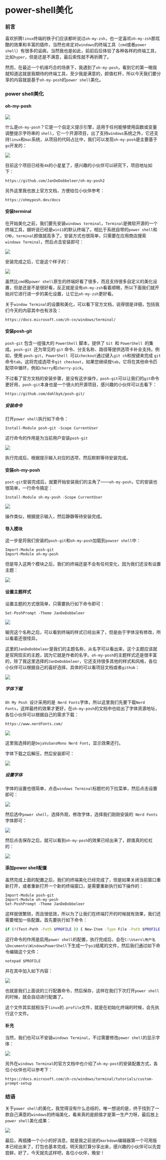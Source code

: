 # power-shell美化

### 前言

喜欢折腾`linux`终端的铁子们应该都听说过`oh-my-zsh`，也一定喜欢`oh-my-zsh`那炫酷的效果和丰富的插件，当然也肯定对`windows`的终端工具（`cmd`或者`power shell`）有很多的诟病，当然我也是如此，前前后后体验了各种各样的终端工具，比如`hyper`，但是还是不满意，最后索性就不再折腾了。

然而，在最近一个机缘巧合的场景下，我遇到了`oh-my-posh`，看到它的第一眼我就知道这就是我期待的终端工具，至少我是满意的，颜值杠杆，所以今天我们要分享的内容就是基于`oh-my-posh`的`power shell`美化。



### power shell美化

#### oh-my-posh

![](https://gitee.com/sysker/picBed/raw/master/blog/20220111223348.png)

什么是`oh-my-posh`？它是一个自定义提示引擎，适用于任何能够使用函数或变量调整提示字符串的 `shell`，它一个开源项目，出了支持`windows`系统之外，它还支持`linux`和`mac`系统，从项目的代码占比中，我们可以发现`oh-my-posh`是主要基于`go`开发的：

![](https://gitee.com/sysker/picBed/raw/master/blog/20220111225100.png)

目前这个项目已经有`4k`的小星星了，感兴趣的小伙伴可以研究下，项目地址如下：

```
https://github.com/JanDeDobbeleer/oh-my-posh2
```



另外这里我也放上官方文档，方便给位小伙伴参考：

```
https://ohmyposh.dev/docs
```



#### 安装terminal

在开始美化之前，我们要先安装`windows terminal`，`Terminal`是微软开源的一个终端工具，据听说已经是`win11`的默认终端了。相比于系统自带的`power shell`和`CMD`，`terminal`颜值就高多了。安装方式也很简单，只需要在应用商店搜索`windows Terminal`，然后点击安装即可：

![](https://gitee.com/sysker/picBed/raw/master/blog/20220111130257.png)

安装完成之后，它是这个样子的：

![](https://gitee.com/sysker/picBed/raw/master/blog/20220111224039.png)

虽然比`cmd`和`power shell`原生的终端好看了很多，而且支持很多自定义的美化设置，但是还是不是很好看，反正就是没有`oh-my-zsh`看着顺眼，所以下面我们就开始对它进行进一步的美化设置，让它比`oh-my-zsh`更好看。

关于`window Terminal`的设置和美化，可以看下官方文档，说得很是详细，包括我们今天的内容其中也有涉及：

```
https://docs.microsoft.com/zh-cn/windows/terminal/
```



#### 安装posh-git

`posh-git` 包含一组强大的 `PowerShell` 脚本，提供了 `Git `和 `PowerShell `的集成。`posh-git `还为常见的 `git` 命令、分支名称、路径等提供选项卡补全支持。例如，使用 `posh-git`，`PowerShell `可以`checkout`通过键入`git ch`和按键来完成 `git` 命令`tab`。这将完成选项卡`git checkout`，如果您继续按`tab`，它将在其他命令匹配项中循环，例如`cherry`和`cherry-pick`。

不过看了官方文档的安装步骤，是没有这步操作，`posh-git`可以让我们的`git`命令更好用，`posh-git`本身也是一个很火的开源项目，感兴趣的小伙伴可以去看下：

```
https://github.com/dahlbyk/posh-git/
```

##### 安装命令

打开`power shell`执行如下命令：

```
Install-Module posh-git -Scope CurrentUser
```

这行命令的作用是为当前用户安装`posh-git`

![](https://gitee.com/sysker/picBed/raw/master/blog/20220110233441.png)

执行完成后，根据提示输入对应的选项，然后默默等待安装完成。



#### 安装oh-my-posh

`post-git`安装完成后，就要开始安装我们的主角了——`oh-my-posh`，它的安装也很简单，一行命令搞定：

```
Install-Module oh-my-posh -Scope CurrentUser
```

![](https://gitee.com/sysker/picBed/raw/master/blog/20220110233652.png)

操作类似，根据提示输入，然后静静等待安装完成。



#### 导入模块

这一步是将我们安装的`posh-git`和`oh-my-posh`加载到`powser shell`中：

```
Import-Module posh-git
Import-Module oh-my-posh
```

但是导入这两个模块之后，我们的终端还是不会有任何变化，因为我们还没有设置主题：

![](https://gitee.com/sysker/picBed/raw/master/blog/20220110234517.png)



#### 设置主题样式

设置主题的方式很简单，只需要执行如下命令即可：

```
Set-PoshPrompt -Theme JanDeDobbeleer
```

![](https://gitee.com/sysker/picBed/raw/master/blog/20220110234621.png)

输完这个名称之后，可以看到终端的样式已经出来了，但是由于字体没有修改，所以看着还很怪异。

这里的`JanDeDobbeleer`是我们的主题名称，从名字可以看出来，这个主题应该就是官网现实的主题，因为它就是作者的名字。`oh-my-posh`的主题样式还是很丰富的，除了我这里选择的`JanDeDobbeleer`，它还支持很多其他的样式和风格，各位小伙伴可以根据自己的喜好选择，具体的可以看项目文档或者`github`：

![](https://gitee.com/sysker/picBed/raw/master/blog/20220111134434.png)



##### 字体下载

`Oh My Posh `设计采用的是` Nerd Fonts`字体，所以这里我们先要下载`Nerd Fonts`，这样最终的效果才更好，在`oh-my-posh`的文档中也给出了字体资源地址，各位小伙伴可以根据自己的需求下载：

```
https://www.nerdfonts.com/
```

![](https://gitee.com/sysker/picBed/raw/master/blog/20220111134143.png)

这里我选择的是`DejaVuSansMono Nerd Font`，显示效果还行。

字体下载之后解压，然后安装即可：

![](https://gitee.com/sysker/picBed/raw/master/blog/20220111231727.png)

##### 设置字体

字体的设置也很简单，点击`windows Terminal`标题栏的下拉菜单，然后点击设置即可：

![](https://gitee.com/sysker/picBed/raw/master/blog/20220111231822.png)

然后选中`power shell`，选择外观，修改字体，选择我们刚刚安装的` Nerd Fonts`字体即可：

![](https://gitee.com/sysker/picBed/raw/master/blog/20220111000002.png)

然后点击保存之后，就可以看到`oh-my-posh`的效果已经出来了，颜值真的杠杠的：

![](https://gitee.com/sysker/picBed/raw/master/blog/20220111000133.png)



#### 添加power shell配置

虽然完成上面的配置之后，我们的终端美化已经完成了，但是如果关闭当前窗口重新打开，或者重新打开一个新的终端窗口，是需要重新执行如下操作的：

```shell
Import-Module posh-git
Import-Module oh-my-posh
Set-PoshPrompt -Theme JanDeDobbeleer
```

这样就很繁琐，而且很低效，所以为了让我们在终端打开的时候就有效果，我们还需要增加一些配置。首先要执行如下命令：

```sh
if (!(Test-Path -Path $PROFILE )) { New-Item -Type File -Path $PROFILE -Force }
```

这行命令的作用是启用`power shell`的配置，执行完成后，会在`C:\Users\用户名\Documents\WindowsPowerShell`下生成一个`ps1`结尾的文件，然后我们通过如下命令编辑这个文件：

```
notepad $PROFILE
```

并在其中加入如下内容：

![](https://gitee.com/sysker/picBed/raw/master/blog/20220111133313.png)

也就是我们上面说的三行配置命令，然后保存，这样在我们下次打开`power shell`的时候，就会自动进行配置了。

这个文件其实就相当于`linux`的`.profile`文件，就是在初始化终端的时候，会先执行这个文件。



#### 补充

当然，我们也可以不安装`windows Terminal`，不过需要修改`power shell`的显示字体：

![](https://gitee.com/sysker/picBed/raw/master/blog/20220111232855.png)

另外在`windows Terminal`的官方文档中也介绍了`oh-my-post`的安装配置方式，各位小伙伴也可以参考下：

```
https://docs.microsoft.com/zh-cn/windows/terminal/tutorials/custom-prompt-setup
```



### 结语

关于`power shell`的美化，我觉得没有什么总结的，唯一想说的是，终于找到了一款自己满意的`windows`的终端美化，看来真的是颜值才是第一生产力呀，最后放上`power shell`美化成果：

![](https://gitee.com/sysker/picBed/raw/master/blog/20220111233349.png)

最后，再插播一个小小的好消息，就是我之前说的`markdown`编辑器第一个可用版本已经出来了，打包也基本完成，明天我打算分享出来，感兴趣的小伙伴可以先尝尝鲜，好了，今天就先这样吧，各位小伙伴，晚安！